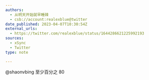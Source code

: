 ```yaml
---
authors:
  - 从明天开始就早睡辣
  - csb://account:realexblue@twitter
date_published: 2023-04-07T10:30:54Z
external_urls:
  - https://twitter.com/realexblue/status/1644286621225992193
sources:
  - xSync
  - Twitter
type: note

---
```


@shaonvbing 至少百分之 80